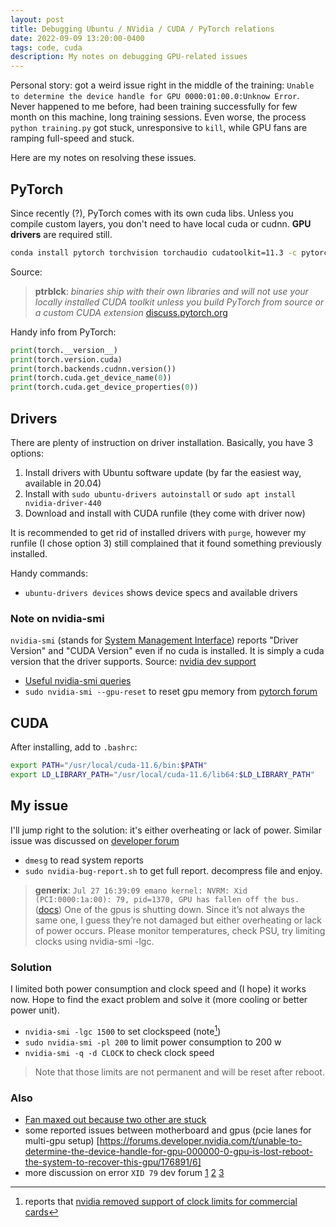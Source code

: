 ```yaml
---
layout: post
title: Debugging Ubuntu / NVidia / CUDA / PyTorch relations 
date: 2022-09-09 13:20:00-0400
tags: code, cuda
description: My notes on debugging GPU-related issues
---
```

Personal story: got a weird issue right in the middle of the training: `Unable to determine the device handle for GPU 0000:01:00.0:Unknow Error`. Never happened to me before, had been training successfully for few month on this machine, long training sessions. Even worse, the process `python training.py` got stuck, unresponsive to `kill`, while GPU fans are ramping full-speed and stuck.

Here are my notes on resolving these issues.

## PyTorch
Since recently (?), PyTorch comes with its own cuda libs. Unless you compile custom layers, you don't need to have local cuda or cudnn. **GPU drivers** are required still.

```bash
conda install pytorch torchvision torchaudio cudatoolkit=11.3 -c pytorch
```

Source: 
> **ptrblck**: *binaries ship with their own libraries and will not use your locally installed CUDA toolkit unless you build PyTorch from source or a custom CUDA extension*
> [discuss.pytorch.org](https://discuss.pytorch.org/t/is-it-required-to-set-up-cuda-on-pc-before-installing-cuda-enabled-pytorch/60181/27)

Handy info from PyTorch:
```python
print(torch.__version__)
print(torch.version.cuda)
print(torch.backends.cudnn.version())
print(torch.cuda.get_device_name(0))
print(torch.cuda.get_device_properties(0))
```

## Drivers
There are plenty of instruction on driver installation. Basically, you have 3 options:

1. Install drivers with Ubuntu software update (by far the easiest way, available in 20.04)
2. Install with `sudo ubuntu-drivers autoinstall` or `sudo apt install nvidia-driver-440`
3. Download and install with CUDA runfile (they come with driver now)

It is recommended to get rid of installed drivers with `purge`, however my runfile (I chose option 3) still complained that it found something previously installed.


Handy commands:
 * `ubuntu-drivers devices` shows device specs and available drivers

### Note on nvidia-smi
`nvidia-smi` (stands for [System Management Interface](https://developer.nvidia.com/nvidia-system-management-interface)) reports "Driver Version" and "CUDA Version" even if no cuda is installed. It is simply a cuda version that the driver supports. Source: [nvidia dev support](https://forums.developer.nvidia.com/t/nvidia-smi-doesnt-show-cuda-version-even-after-installation/68738)

 * [Useful nvidia-smi queries](https://enterprise-support.nvidia.com/s/article/Useful-nvidia-smi-Queries-2)
 * `sudo nvidia-smi --gpu-reset` to reset gpu memory from [pytorch forum](https://discuss.pytorch.org/t/when-i-shut-down-the-pytorch-program-by-kill-i-encountered-the-problem-with-the-gpu/6315/2)

## CUDA
After installing, add to `.bashrc`:
```bash
export PATH="/usr/local/cuda-11.6/bin:$PATH"
export LD_LIBRARY_PATH="/usr/local/cuda-11.6/lib64:$LD_LIBRARY_PATH"
```

## My issue
I'll jump right to the solution: it's either overheating or lack of power. Similar issue was discussed on [developer forum](https://forums.developer.nvidia.com/t/gpu-fans-go-to-max-and-graphics-drivers-hang/222069)

* `dmesg` to read system reports
* `sudo nvidia-bug-report.sh` to get full report. decompress file and enjoy.

> **generix**: `Jul 27 16:39:09 emano kernel: NVRM: Xid (PCI:0000:1a:00): 79, pid=1370, GPU has fallen off the bus.` ([docs](https://docs.nvidia.com/deploy/xid-errors/index.html#topic_4)) One of the gpus is shutting down. Since it’s not always the same one, I guess they’re not damaged but either overheating or lack of power occurs. Please monitor temperatures, check PSU, try limiting clocks using nvidia-smi -lgc.

### Solution
I limited both power consumption and clock speed and (I hope) it works now. Hope to find the exact problem and solve it (more cooling or better power unit).

* `nvidia-smi -lgc 1500` to set clockspeed (note[^bignote])
* `sudo nvidia-smi -pl 200` to limit power consumption to 200 w
* `nvidia-smi -q -d CLOCK` to check clock speed 

> Note that those limits are not permanent and will be reset after reboot.

### Also

 * [Fan maxed out because two other are stuck](https://forums.developer.nvidia.com/t/fans-are-locked-to-max-speed-very-noisy-please-help/140158)
 * some reported issues between motherboard and gpus (pcie lanes for multi-gpu setup) [https://forums.developer.nvidia.com/t/unable-to-determine-the-device-handle-for-gpu-000000-0-gpu-is-lost-reboot-the-system-to-recover-this-gpu/176891/6]
 * more discussion on error `XID 79` dev forum [1](https://forums.developer.nvidia.com/t/unable-to-determine-the-device-handle-for-gpu/171155/14) [2](https://forums.developer.nvidia.com/t/unable-to-determine-the-device-handle-for-gpu-000000-0-unknown-error/205143) [3](https://forums.developer.nvidia.com/t/unable-to-determine-the-device-handle-for-gpu-gpu-is-lost/57641/11)

[^bignote]: reports that [nvidia removed support of clock limits for commercial cards](https://forums.developer.nvidia.com/t/fans-are-locked-to-max-speed-very-noisy-please-help/140158)